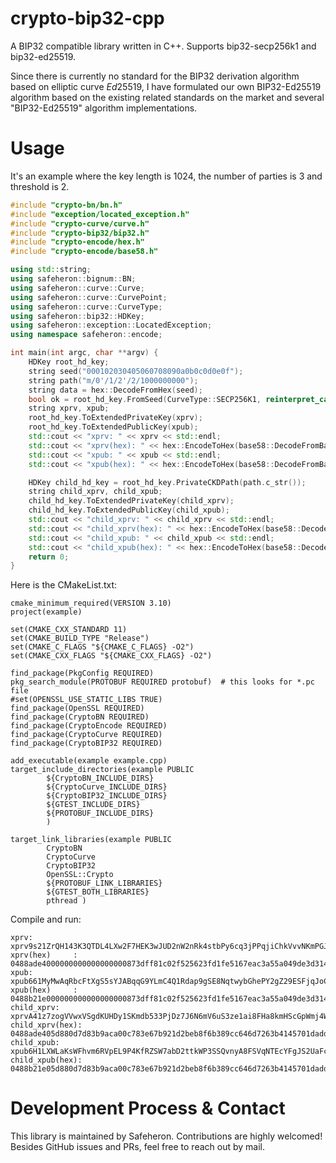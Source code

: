 # crypto-bip32-cpp
A BIP32 compatible library written in C++. Supports bip32-secp256k1 and bip32-ed25519.

Since there is currently no standard for the BIP32 derivation algorithm based on elliptic curve $Ed25519$, I have formulated our own BIP32-Ed25519 algorithm based on the existing related standards on the market and several "BIP32-Ed25519" algorithm implementations.

# Usage

It's an example where the key length is 1024, the number of parties is 3 and threshold is 2.
```c++
#include "crypto-bn/bn.h"
#include "exception/located_exception.h"
#include "crypto-curve/curve.h"
#include "crypto-bip32/bip32.h"
#include "crypto-encode/hex.h"
#include "crypto-encode/base58.h"

using std::string;
using safeheron::bignum::BN;
using safeheron::curve::Curve;
using safeheron::curve::CurvePoint;
using safeheron::curve::CurveType;
using safeheron::bip32::HDKey;
using safeheron::exception::LocatedException;
using namespace safeheron::encode;

int main(int argc, char **argv) {
    HDKey root_hd_key;
    string seed("000102030405060708090a0b0c0d0e0f");
    string path("m/0'/1/2'/2/1000000000");
    string data = hex::DecodeFromHex(seed);
    bool ok = root_hd_key.FromSeed(CurveType::SECP256K1, reinterpret_cast<const uint8_t *>(data.c_str()), data.length());
    string xprv, xpub;
    root_hd_key.ToExtendedPrivateKey(xprv);
    root_hd_key.ToExtendedPublicKey(xpub);
    std::cout << "xprv: " << xprv << std::endl;
    std::cout << "xprv(hex): " << hex::EncodeToHex(base58::DecodeFromBase58(xprv)) << std::endl;
    std::cout << "xpub: " << xpub << std::endl;
    std::cout << "xpub(hex): " << hex::EncodeToHex(base58::DecodeFromBase58(xpub)) << std::endl;

    HDKey child_hd_key = root_hd_key.PrivateCKDPath(path.c_str());
    string child_xprv, child_xpub;
    child_hd_key.ToExtendedPrivateKey(child_xprv);
    child_hd_key.ToExtendedPublicKey(child_xpub);
    std::cout << "child_xprv: " << child_xprv << std::endl;
    std::cout << "child_xprv(hex): " << hex::EncodeToHex(base58::DecodeFromBase58(child_xprv)) << std::endl;
    std::cout << "child_xpub: " << child_xpub << std::endl;
    std::cout << "child_xpub(hex): " << hex::EncodeToHex(base58::DecodeFromBase58(child_xpub)) << std::endl;
    return 0;
}
```

Here is the CMakeList.txt:

```shell
cmake_minimum_required(VERSION 3.10)
project(example)

set(CMAKE_CXX_STANDARD 11)
set(CMAKE_BUILD_TYPE "Release")
set(CMAKE_C_FLAGS "${CMAKE_C_FLAGS} -O2")
set(CMAKE_CXX_FLAGS "${CMAKE_CXX_FLAGS} -O2")

find_package(PkgConfig REQUIRED)
pkg_search_module(PROTOBUF REQUIRED protobuf)  # this looks for *.pc file
#set(OPENSSL_USE_STATIC_LIBS TRUE)
find_package(OpenSSL REQUIRED)
find_package(CryptoBN REQUIRED)
find_package(CryptoEncode REQUIRED)
find_package(CryptoCurve REQUIRED)
find_package(CryptoBIP32 REQUIRED)

add_executable(example example.cpp)
target_include_directories(example PUBLIC
        ${CryptoBN_INCLUDE_DIRS}
        ${CryptoCurve_INCLUDE_DIRS}
        ${CryptoBIP32_INCLUDE_DIRS}
        ${GTEST_INCLUDE_DIRS}
        ${PROTOBUF_INCLUDE_DIRS}
        )

target_link_libraries(example PUBLIC
        CryptoBN
        CryptoCurve
        CryptoBIP32
        OpenSSL::Crypto
        ${PROTOBUF_LINK_LIBRARIES}
        ${GTEST_BOTH_LIBRARIES}
        pthread )
```

Compile and run:
```shell
xprv: xprv9s21ZrQH143K3QTDL4LXw2F7HEK3wJUD2nW2nRk4stbPy6cq3jPPqjiChkVvvNKmPGJxWUtg6LnF5kejMRNNU3TGtRBeJgk33yuGBxrMPHi
xprv(hex)     :  0488ade4000000000000000000873dff81c02f525623fd1fe5167eac3a55a049de3d314bb42ee227ffed37d50800e8f32e723decf4051aefac8e2c93c9c5b214313817cdb01a1494b917c8436b35e77e9d71
xpub: xpub661MyMwAqRbcFtXgS5sYJABqqG9YLmC4Q1Rdap9gSE8NqtwybGhePY2gZ29ESFjqJoCu1Rupje8YtGqsefD265TMg7usUDFdp6W1EGMcet8
xpub(hex)     :  0488b21e000000000000000000873dff81c02f525623fd1fe5167eac3a55a049de3d314bb42ee227ffed37d5080339a36013301597daef41fbe593a02cc513d0b55527ec2df1050e2e8ff49c85c2ab473b21
child_xprv: xprvA41z7zogVVwxVSgdKUHDy1SKmdb533PjDz7J6N6mV6uS3ze1ai8FHa8kmHScGpWmj4WggLyQjgPie1rFSruoUihUZREPSL39UNdE3BBDu76
child_xprv(hex): 0488ade405d880d7d83b9aca00c783e67b921d2beb8f6b389cc646d7263b4145701dadd2161548a8b078e65e9e00471b76e389e528d6de6d816857e012c5455051cad6660850e58372a6c3e6e7c81e57a871
child_xpub: xpub6H1LXWLaKsWFhvm6RVpEL9P4KfRZSW7abD2ttkWP3SSQvnyA8FSVqNTEcYFgJS2UaFcxupHiYkro49S8yGasTvXEYBVPamhGW6cFJodrTHy
child_xpub(hex): 0488b21e05d880d7d83b9aca00c783e67b921d2beb8f6b389cc646d7263b4145701dadd2161548a8b078e65e9e022a471424da5e657499d1ff51cb43c47481a03b1e77f951fe64cec9f5a48f701118d3a268
```

# Development Process & Contact
This library is maintained by Safeheron. Contributions are highly welcomed! Besides GitHub issues and PRs, feel free to reach out by mail.
